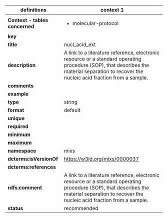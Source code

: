 

| definitions | context 1 |
|-|-|
| **Context - tables concerned** | <ul><li>molecular-protocol</li></ul> |
| **key** |  |
| **title** | nucl_acid_ext |
| **description** | A link to a literature reference, electronic resource or a standard operating procedure (SOP), that describes the material separation to recover the nucleic acid fraction from a sample. |
| **comments** |  |
| **example** |  |
| **type** | string |
| **format** | default |
| **unique** |  |
| **required** |  |
| **minimum** |  |
| **maximum** |  |
| **namespace** | mixs |
| **dcterms:isVersionOf** | https://w3id.org/mixs/0000037 |
| **dcterms:references** |  |
| **rdfs:comment** | A link to a literature reference, electronic resource or a standard operating procedure (SOP), that describes the material separation to recover the nucleic acid fraction from a sample. |
| **status** | recommended |
